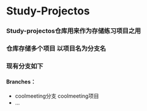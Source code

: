 # Study-Projectos

### Study-projectos仓库用来作为存储练习项目之用



### 仓库存储多个项目 以项目名为分支名 

### 现有分支如下

#### Branches：

- coolmeeting分支  coolmeeting项目
- ...
